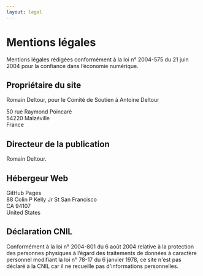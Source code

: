 ```yaml
---
layout: legal
---
```

# Mentions légales

Mentions légales rédigées conformément à la loi n° 2004-575 du 21 juin 2004 pour la confiance dans l’économie numérique.

## Propriétaire du site

Romain Deltour, pour le Comité de Soutien à Antoine Deltour

50 rue Raymond Poincaré  
54220 Malzéville  
France

## Directeur de la publication

Romain Deltour.

## Hébergeur Web

GitHub Pages  
88 Colin P Kelly Jr St San Francisco  
CA 94107  
United States

## Déclaration CNIL

Conformément à la loi n° 2004-801 du 6 août 2004 relative à la protection des personnes physiques à l’égard des traitements de données à caractère personnel modifiant la loi n° 78-17 du 6 janvier 1978, ce site n'est pas déclaré à la CNIL car il ne recueille pas d'informations personnelles.
